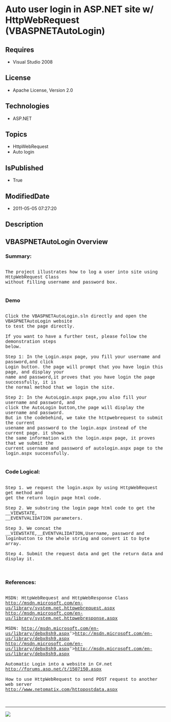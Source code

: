 # Auto user login in ASP.NET site w/ HttpWebRequest (VBASPNETAutoLogin)
## Requires
* Visual Studio 2008
## License
* Apache License, Version 2.0
## Technologies
* ASP.NET
## Topics
* HttpWebRequest
* Auto login
## IsPublished
* True
## ModifiedDate
* 2011-05-05 07:27:20
## Description

<p style="font-family:Courier New"></p>
<h2>VBASPNETAutoLogin Overview</h2>
<p style="font-family:Courier New"></p>
<h3>Summary:</h3>
<p style="font-family:Courier New"><br>
The project illustrates how to log a user into site using HttpWebRequest Class <br>
without filling username and password box.<br>
<br>
</p>
<h3>Demo</h3>
<p style="font-family:Courier New"><br>
Click the VBASPNETAutoLogin.sln directly and open the VBASPNETAutoLogin website <br>
to test the page directly.<br>
<br>
If you want to have a further test, please follow the demonstration steps <br>
below.<br>
<br>
Step 1: In the Login.aspx page, you fill your username and password,and click<br>
Login button. the page will prompt that you have login this page, and display your
<br>
name and password,it proves that you have login the page successfully, it is <br>
the normal method that we login the site.<br>
<br>
Step 2: In the AutoLogin.aspx page,you also fill your username and password, and<br>
click the AutoLogin button,the page will display the username and password.<br>
But in the codebehind, we take the httpwebrequest to submit the current<br>
usename and password to the login.aspx instead of the current page. it shows<br>
the same information with the login.aspx page, it proves that we submit the <br>
current username and password of autologin.aspx page to the login.aspx successfully.<br>
<br>
</p>
<h3>Code Logical:</h3>
<p style="font-family:Courier New"><br>
Step 1. we request the login.aspx by using HttpWebRequest get method and<br>
get the return login page html code. <br>
<br>
Step 2. We substring the login page html code to get the __VIEWSTATE,<br>
__EVENTVALIDATION parameters.<br>
<br>
Step 3. We concat the __VIEWSTATE,__EVENTVALIDATION,Username, password and <br>
loginbutton to the whole string and convert it to byte array.<br>
<br>
Step 4. Submit the request data and get the return data and display it.<br>
<br>
<br>
</p>
<h3>References:</h3>
<p style="font-family:Courier New"><br>
MSDN: HttpWebRequest and HttpWebResponse Class<br>
<a target="_blank" href="http://msdn.microsoft.com/en-us/library/system.net.httpwebrequest.aspx">http://msdn.microsoft.com/en-us/library/system.net.httpwebrequest.aspx</a><br>
<a target="_blank" href="http://msdn.microsoft.com/en-us/library/system.net.httpwebresponse.aspx">http://msdn.microsoft.com/en-us/library/system.net.httpwebresponse.aspx</a><br>
<br>
MSDN: <a target="_blank" href="&lt;a target=" href="http://msdn.microsoft.com/en-us/library/debx8sh9.aspx">
http://msdn.microsoft.com/en-us/library/debx8sh9.aspx</a>'&gt;<a target="_blank" href="http://msdn.microsoft.com/en-us/library/debx8sh9.aspx">http://msdn.microsoft.com/en-us/library/debx8sh9.aspx</a><br>
<a target="_blank" href="&lt;a target=" href="http://msdn.microsoft.com/en-us/library/debx8sh9.aspx">http://msdn.microsoft.com/en-us/library/debx8sh9.aspx</a>'&gt;<a target="_blank" href="http://msdn.microsoft.com/en-us/library/debx8sh9.aspx">http://msdn.microsoft.com/en-us/library/debx8sh9.aspx</a><br>
<br>
Automatic Login into a website in C#.net<br>
<a target="_blank" href="http://forums.asp.net/t/1507150.aspx">http://forums.asp.net/t/1507150.aspx</a><br>
<br>
How to use HttpWebRequest to send POST request to another web server<br>
<a target="_blank" href="http://www.netomatix.com/httppostdata.aspx">http://www.netomatix.com/httppostdata.aspx</a><br>
<br>
<br>
</p>
<hr>
<div><a href="http://go.microsoft.com/?linkid=9759640" style="margin-top:3px"><img src="http://bit.ly/onecodelogo">
</a></div>
